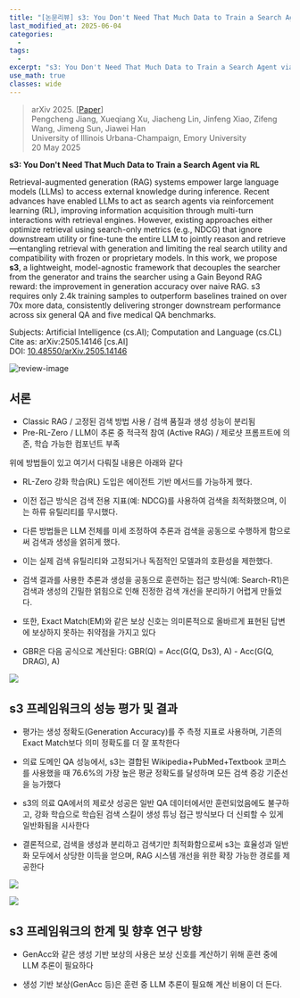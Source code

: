 ```yaml
---
title: "[논문리뷰] s3: You Don't Need That Much Data to Train a Search Agent via RL"
last_modified_at: 2025-06-04
categories:
  - 
tags:
  - 
excerpt: "s3: You Don't Need That Much Data to Train a Search Agent via RL"
use_math: true
classes: wide
---
```



> arXiv 2025. [[Paper](https://arxiv.org/abs/2505.14146)]  
> Pengcheng Jiang, Xueqiang Xu, Jiacheng Lin, Jinfeng Xiao, Zifeng Wang, Jimeng Sun, Jiawei Han  
> University of Illinois Urbana-Champaign, Emory University  
> 20 May 2025  

**s3: You Don't Need That Much Data to Train a Search Agent via RL**

Retrieval-augmented generation (RAG) systems empower large language models (LLMs) to access external knowledge during inference. Recent advances have enabled LLMs to act as search agents via reinforcement learning (RL), improving information acquisition through multi-turn interactions with retrieval engines. However, existing approaches either optimize retrieval using search-only metrics (e.g., NDCG) that ignore downstream utility or fine-tune the entire LLM to jointly reason and retrieve—entangling retrieval with generation and limiting the real search utility and compatibility with frozen or proprietary models. In this work, we propose **s3**, a lightweight, model-agnostic framework that decouples the searcher from the generator and trains the searcher using a Gain Beyond RAG reward: the improvement in generation accuracy over naive RAG. s3 requires only 2.4k training samples to outperform baselines trained on over 70x more data, consistently delivering stronger downstream performance across six general QA and five medical QA benchmarks.

Subjects: Artificial Intelligence (cs.AI); Computation and Language (cs.CL)  
Cite as: arXiv:2505.14146 [cs.AI]  
DOI: [10.48550/arXiv.2505.14146](https://doi.org/10.48550/arXiv.2505.14146)



![review-image](https://moonlight-paper-snapshot.s3.ap-northeast-2.amazonaws.com/arxiv/s3-you-dont-need-that-much-data-to-train-a-search-agent-via-rl-0.png)

## 서론 

- Classic RAG / 고정된 검색 방법 사용 / 검색 품질과 생성 성능이 분리됨
- Pre-RL-Zero / LLM이 추론 중 적극적 참여 (Active RAG) / 제로샷 프롬프트에 의존, 학습 가능한 컴포넌트 부족

위에 방법들이 있고 여기서 다뤄질 내용은 아래와 같다

- RL-Zero 강화 학습(RL) 도입은 에이전트 기반 메서드를 가능하게 했다.

- 이전 접근 방식은 검색 전용 지표(예: NDCG)를 사용하여 검색을 최적화했으며, 이는 하류 유틸리티를 무시했다.

- 다른 방법들은 LLM 전체를 미세 조정하여 추론과 검색을 공동으로 수행하게 함으로써 검색과 생성을 얽히게 했다.

- 이는 실제 검색 유틸리티와 고정되거나 독점적인 모델과의 호환성을 제한했다.

- 검색 결과를 사용한 추론과 생성을 공동으로 훈련하는 접근 방식(예: Search-R1)은 검색과 생성의 긴밀한 얽힘으로 인해 진정한 검색 개선을 분리하기 어렵게 만들었다.

- 또한, Exact Match(EM)와 같은 보상 신호는 의미론적으로 올바르게 표현된 답변에 보상하지 못하는 취약점을 가지고 있다

- GBR은 다음 공식으로 계산된다: GBR(Q) = Acc(G(Q, Ds3), A) - Acc(G(Q, DRAG), A) 

![](https://velog.velcdn.com/images/u25536/post/d4936ee5-f28b-4d9f-9253-a7ab0dcee2cb/image.png)


## s3 프레임워크의 성능 평가 및 결과 

- 평가는 생성 정확도(Generation Accuracy)를 주 측정 지표로 사용하며, 기존의 Exact Match보다 의미 정확도를 더 잘 포착한다

- 의료 도메인 QA 성능에서, s3는 결합된 Wikipedia+PubMed+Textbook 코퍼스를 사용했을 때 76.6%의 가장 높은 평균 정확도를 달성하며 모든 검색 증강 기준선을 능가했다

- s3의 의료 QA에서의 제로샷 성공은 일반 QA 데이터에서만 훈련되었음에도 불구하고, 강화 학습으로 학습된 검색 스킬이 생성 튜닝 접근 방식보다 더 신뢰할 수 있게 일반화됨을 시사한다

- 결론적으로, 검색을 생성과 분리하고 검색기만 최적화함으로써 s3는 효율성과 일반화 모두에서 상당한 이득을 얻으며, RAG 시스템 개선을 위한 확장 가능한 경로를 제공한다

![](https://velog.velcdn.com/images/u25536/post/47ad6eff-3273-4139-a125-72e9b8f1eadb/image.png)
 

![](https://velog.velcdn.com/images/u25536/post/70bd73a3-649c-4f6b-9fa4-d1ced207af37/image.png)
## s3 프레임워크의 한계 및 향후 연구 방향

- GenAcc와 같은 생성 기반 보상의 사용은 보상 신호를 계산하기 위해 훈련 중에 LLM 추론이 필요하다

- 생성 기반 보상(GenAcc 등)은 훈련 중 LLM 추론이 필요해 계산 비용이 더 든다.